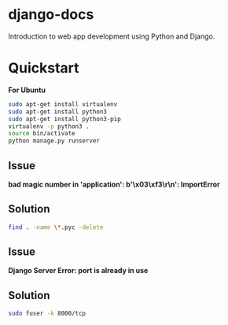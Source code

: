 # django-docs
Introduction to web app development using Python and Django.
# Quickstart
**For Ubuntu**
```bash
sudo apt-get install virtualenv
sudo apt-get install python3
sudo apt-get install python3-pip
virtualenv -p python3 .
source bin/activate
python manage.py runserver
```
## Issue
**bad magic number in 'application': b'\x03\xf3\r\n': ImportError**
## Solution
```bash
find . -name \*.pyc -delete
```
## Issue
**Django Server Error: port is already in use**
## Solution
```bash
sudo fuser -k 8000/tcp
```

